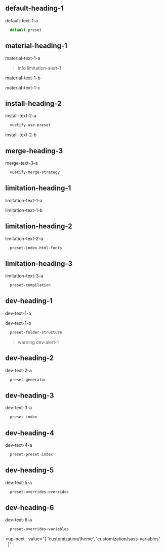 ## default-heading-1

default-text-1-a

```ts
  default-preset
```

## material-heading-1

material-text-1-a

>info limitation-alert-1

material-text-1-b

material-text-1-c

## install-heading-2

install-text-2-a

```js
  vuetify-use-preset
```

install-text-2-b

## merge-heading-3

merge-text-3-a

```js
  vuetify-merge-strategy
```

## limitation-heading-1

limitation-text-1-a

limitation-text-1-b

## limitation-heading-2

limitation-text-2-a

```html
  preset-index-html-fonts
```

## limitation-heading-3

limitation-text-3-a

```js
  preset-compilation
```

## dev-heading-1

dev-text-1-a

dev-text-1-b

```bash
  preset-folder-structure
```

>warning dev-alert-1

## dev-heading-2

dev-text-2-a

```js
  preset-generator
```

## dev-heading-3

dev-text-3-a

```js
  preset-index
```

## dev-heading-4

dev-text-4-a

```js
  preset-preset-index
```

## dev-heading-5

dev-text-5-a

```sass
  preset-overrides-overrides
```

## dev-heading-6

dev-text-6-a

```sass
  preset-overrides-variables
```

<up-next
  value="[
  'customization/theme',
  'customization/sass-variables'
  ]"
></up-next>